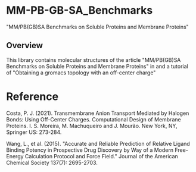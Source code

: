 # MM-PB-GB-SA_Benchmarks

"MM/PB(GB)SA Benchmarks on Soluble Proteins and Membrane Proteins"

## Overview

This library contains molecular structures of the article "MM/PB(GB)SA Benchmarks on Soluble Proteins and Membrane Proteins" in 
and a tutorial of "Obtaining a gromacs topology with an off-center charge"


# Reference

Costa, P. J. (2021). Transmembrane Anion Transport Mediated by Halogen Bonds: Using Off-Center Charges. Computational Design of Membrane Proteins. I. S. Moreira, M. Machuqueiro and J. Mourão. New York, NY, Springer US: 273-284.

Wang, L., et al. (2015). "Accurate and Reliable Prediction of Relative Ligand Binding Potency in Prospective Drug Discovery by Way of a Modern Free-Energy Calculation Protocol and Force Field." Journal of the American Chemical Society 137(7): 2695-2703.
